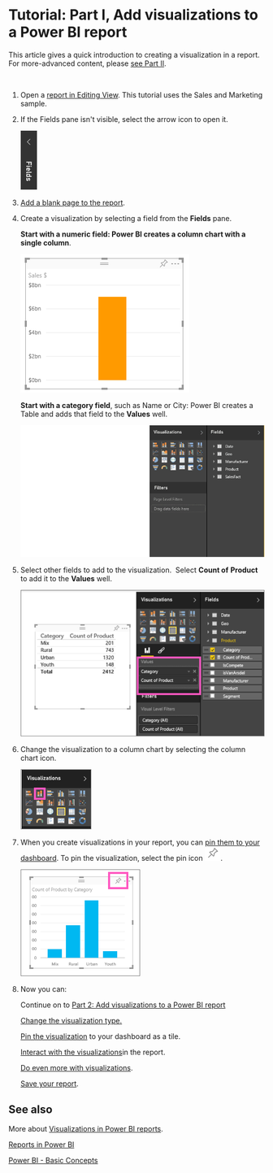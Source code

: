 ﻿<properties
   pageTitle="Tutorial: Part I, Add visualizations to a Power BI report"
   description="Tutorial: Part I, Add visualizations to a Power BI report"
   services="powerbi"
   documentationCenter=""
   authors="mihart"
   manager="mblythe"
   editor=""
   tags=""/>

<tags
   ms.service="powerbi"
   ms.devlang="NA"
   ms.topic="article"
   ms.tgt_pltfrm="NA"
   ms.workload="powerbi"
   ms.date="10/14/2015"
   ms.author="mihart"/>

# Tutorial: Part I, Add visualizations to a Power BI report

This article gives a quick introduction to creating a visualization in a report.  For more-advanced content, please [see Part II](powerbi-service-add-visualizations-to-a-report-ii.md). 

  

1.  Open a [report in Editing View](powerbi-service-go-from-reading-view-to-editing-view.md). This tutorial uses the Sales and Marketing sample.

2.  If the Fields pane isn't visible, select the arrow icon to open it. 

    ![](media/powerbi-service-add-visualizations-to-a-report-i/pbi_Nancy_FieldsFiltersArrow.png)

3.  [Add a blank page to the report](powerbi-service-add-a-page-to-a-report.md).

4.  Create a visualization by selecting a field from the **Fields** pane.  

    **Start with a numeric field: Power BI creates a column chart with a single column**.

    ![](media/powerbi-service-add-visualizations-to-a-report-i/PBI_OneColChart.png)

    **Start with a category field**, such as Name or City: Power BI creates a Table and adds that field to the **Values** well.

    ![](media/powerbi-service-add-visualizations-to-a-report-i/PBI_Agif_CreateChart3.gif)

5.  Select other fields to add to the visualization.  Select **Count of** **Product** to add it to the **Values** well.

    ![](media/powerbi-service-add-visualizations-to-a-report-i/part1table.png)

6.  Change the visualization to a column chart by selecting the column chart icon.

    ![](media/powerbi-service-add-visualizations-to-a-report-i/part1ConvertToColumn.png)

7.  When you create visualizations in your report, you can [pin them to your dashboard](powerbi-service-pin-a-tile-to-a-dashboard-from-a-report.md). To pin the visualization, select the pin icon ![](media/powerbi-service-add-visualizations-to-a-report-i/pinNoOutline.png).

    ![](media/powerbi-service-add-visualizations-to-a-report-i/part1Pin.png)

8.  Now you can:

    Continue on to [Part 2: Add visualizations to a Power BI report](powerbi-service-add-visualizations-to-a-report-ii.md)

    [C](powerbi-service-change-the-type-of-visualization-in-a-report.md)[hange the visualization type](powerbi-service-change-the-type-of-visualization-in-a-report.md)[.](powerbi-service-change-the-type-of-visualization-in-a-report.md)

    [Pin the visualization](powerbi-service-pin-a-tile-to-a-dashboard-from-a-report.md) to your dashboard as a tile.

    [Interact with the visualizations](powerbi-service-interact-with-a-report-in-reading-view.md)in the report.

    [Do even more with visualizations](powerbi-service-visualizations-for-reports.md).

    [Save your report](powerbi-service-save-a-report.md).


## See also

More about [Visualizations in Power BI reports](powerbi-service-visualizations-for-reports.md).

[Reports in Power BI](powerbi-service-reports.md)

[Power BI - Basic Concepts](powerbi-service-basic-concepts.md)

